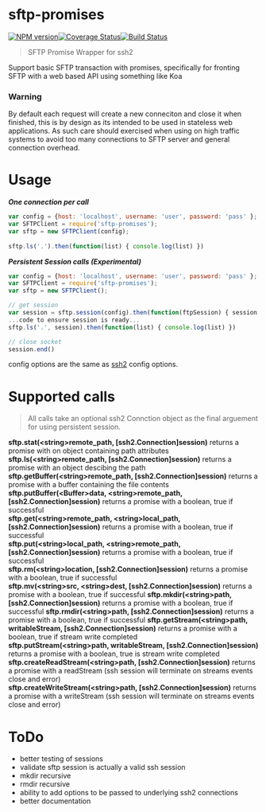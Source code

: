 # sftp-promises

[![NPM version](http://img.shields.io/npm/v/sftp-promises.svg?style=flat)](https://npmjs.org/package/sftp-promises)[![Coverage Status](https://coveralls.io/repos/brokenbot/sftp-promises/badge.svg?branch=master&service=github)](https://coveralls.io/github/brokenbot/sftp-promises?branch=master)[![Build Status](https://travis-ci.org/brokenbot/sftp-promises.svg?branch=master)](https://travis-ci.org/brokenbot/sftp-promises)

>SFTP Promise Wrapper for ssh2

Support basic SFTP transaction with promises, specifically for fronting SFTP with a web based API using something like Koa

### Warning
By default each request will create a new conneciton and close it when finished, this is by design as its intended to be used in stateless web applications.  As such care should exercised when using on high traffic systems to avoid too many connections to SFTP server and general connection overhead.  

# Usage
_**One connection per call**_

```javascript
var config = {host: 'localhost', username: 'user', password: 'pass' };
var SFTPClient = require('sftp-promises');
var sftp = new SFTPClient(config);
     
sftp.ls('.').then(function(list) { console.log(list) })
```

_**Persistent Session calls (Experimental)**_

```javascript
var config = {host: 'localhost', username: 'user', password: 'pass' };
var SFTPClient = require('sftp-promises');
var sftp = new SFTPClient();

// get session
var session = sftp.session(config).then(function(ftpSession) { session = ftpSession })
...code to ensure session is ready...  
sftp.ls('.', session).then(function(list) { console.log(list) })

// close socket
session.end()
```

config options are the same as [ssh2](https://github.com/mscdex/ssh2) config options.

# Supported calls
> All calls take an optional ssh2 Connction object as the final arguement for using persistent session.

**sftp.stat(\<string>remote\_path, [ssh2.Connection]session)** returns a promise with on object containing path attributes  
**sftp.ls(\<string>remote\_path, [ssh2.Connection]session)** returns a promise with an object descibing the path  
**sftp.getBuffer(\<string>remote\_path, [ssh2.Connection]session)** returns a promise with a buffer containing the file contents  
**sftp.putBuffer(\<Buffer>data, \<string>remote\_path, [ssh2.Connection]session)** returns a promise with a boolean, true if successful  
**sftp.get(\<string>remote\_path, \<string>local\_path, [ssh2.Connection]session)** returns a promise with a boolean, true if successful  
**sftp.put(\<string>local\_path, \<string>remote\_path, [ssh2.Connection]session)** returns a promise with a boolean, true if successful  
**sftp.rm(\<string>location, [ssh2.Connection]session)** returns a promise with a boolean, true if successful  
**sftp.mv(\<string>src, \<string>dest, [ssh2.Connection]session)** returns a promise with a boolean, true if successful 
**sftp.mkdir(\<string>path, [ssh2.Connection]session)** returns a promise with a boolean, true if successful 
**sftp.rmdir(\<string>path, [ssh2.Connection]session)** returns a promise with a boolean, true if successful 
**sftp.getStream(\<string>path, <writableStream>writableStream, [ssh2.Connection]session)** returns a promise with a boolean, true if stream write completed  
**sftp.putStream(\<string>path, <writableStream>writableStream, [ssh2.Connection]session)** returns a promise with a boolean, true is stream write completed  
**sftp.createReadStream(\<string>path, [ssh2.Connection]session)** returns a promise with a readStream (ssh session will terminate on streams events close and error)  
**sftp.createWriteStream(\<string>path, [ssh2.Connection]session)** returns a promise with a writeStream (ssh session will terminate on streams events close and error)  


# ToDo
* better testing of sessions
* validate sftp session is actually a valid ssh session
* mkdir recursive
* rmdir recursive
* ability to add options to be passed to underlying ssh2 connections
* better documentation
